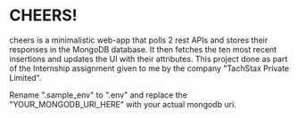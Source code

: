 # CHEERS!
cheers is a minimalistic web-app that polls 2 rest APIs and stores their responses in the MongoDB database. It then fetches the ten most recent insertions and updates the UI with their attributes. 
This project done as part of the Internship assignment given to me by the company "TachStax Private Limited".

Rename ".sample_env" to ".env" and replace the "YOUR_MONGODB_URI_HERE" with your actual mongodb uri.
